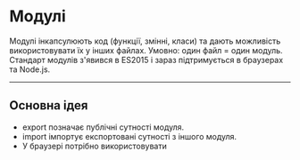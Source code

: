# Модулі

Модулі інкапсулюють код (функції, змінні, класи) та дають можливість використовувати їх у інших файлах. Умовно: один файл = один модуль. Стандарт модулів з'явився в ES2015 і зараз підтримується в браузерах та Node.js.

---

## Основна ідея

- export позначає публічні сутності модуля.
- import імпортує експортовані сутності з іншого модуля.
- У браузері потрібно використовувати <script type="module"> для модульних скриптів.

Приклад:

```js
// sayHi.js
export function sayHi(user) {
  return `Hello, ${user}!`;
}

// main.js
import { sayHi } from './sayHi.js';
console.log(sayHi('John'));
```

Заувага: модулі працюють через HTTP(s), не через file:// — для локальної розробки запускайте локальний сервер або Live Server.

---

## Ключові відмінності від класичних скриптів

- Завжди strict mode.
- Топ-рівень область видимості модуля — локальна (не глобальна).
- Код модуля виконується лише один раз — перший імпорт ініціює виконання.
- Топ-рівневе this в модулі — undefined.
- <script type="module"> за замовчуванням defer (відкладене виконання).
- Для зовнішніх модулів з іншого походження потрібні CORS-заголовки.
- Браузер не дозволяє "bare" імпорти (без шляху) без import map.

---

## import.meta

Об'єкт з мета-даними поточного модуля (у браузері містить URL): import.meta.url.

---

## Export / Import — синтаксичні варіанти

- Експорт перед оголошенням:
  export function f() {}
  export const X = 1;

- Окремий список експорту:
  function f() {}
  export { f };

- Імпорт поіменований:
  import { f, X } from './mod.js';

- Імпорт всього як об'єкт:
  import * as Mod from './mod.js';

- Псевдоніми:
  import { f as fn } from './mod.js';
  export { f as fn };

- export default — один дефолтний експорт на файл:
  export default class User {}
  import User from './user.js';

Порада: деякі команди уникають default-експортів, бо імпорт можна перейменувати довільно.

---

## Re-export (перепакування)

Можна реекспортувати з іншого модуля:

export { login } from './helpers.js';
export * from './utils.js'; // реекспортує лише іменовані експорти, не default
export { default as User } from './user.js';

Це корисно для створення "entry" файлу пакета (збірки API).

---

## Динамічний import()

import(modulePath) повертає Promise, що резолвиться в об'єкт модуля:

```js
const mod = await import('./say.js');
mod.hi();
```

- Працює і в класичних скриптах (не вимагає type="module").
- Використовується для lazy-loading та умовного завантаження.

---

## Top-level await

У модулях можна використовувати await на верхньому рівні — інші модулі, які імпортують цей модуль, чекатимуть завершення, але це не блокує паралельне завантаження інших модулів.

---

## Import maps

Import maps дозволяють перетворювати "bare" імена на конкретні URL у браузері, наприклад для локального мапінгу залежностей. Визначаються через <script type="importmap">.

---

## Завантаження не-JS ресурсів

Можна імпортувати JSON, CSS тощо з явною вказівкою типу:

import colors from './colors.json' with { type: 'json' };

---

## Кешування та однакратне виконання

Модуль виконується один раз; експорти — "живі зв'язки" (live bindings). Якщо модуль експортує об'єкт і інший модуль змінює його властивість, зміни будуть видимі в усіх імпортерах.

При циклічних імпортах будьте обережні: доступ до ще не ініціалізованих змінних викличе ReferenceError; асинхронне використання може уникнути проблем.

---

## Інтеграція з Node.js та CommonJS

- Node.js підтримує як CommonJS (require/module.exports), так і ESModules (import/export, .mjs або налаштування package.json).
- CommonJS модулі виконуються в обгортці й кешуються; require повертає module.exports.
- При роботі в Node знайте про відмінності (синхронна ініціалізація, відмінність у семантиці імпортів).

---

## Поради для практики

- Тримайте один "feature" на файл — легше читати і навігувати.
- Використовуйте іменовані експорти для ясності; default — коли модуль експортує одну головну сутність.
- Мінімізуйте циклічні залежності: винесіть спільний код у третій модуль.
- Для production використовуйте бандлери (Webpack, Vite) для оптимізації, tree-shaking, мініфікації.
- Перевіряйте локально через сервер (GitHub Pages, http-server, Live Server).

---

## Interview Questions

- Що таке ES-модуль? Чим відрізняється від скрипта без type="module"?
- Як працює import/export під капотом? Що таке live bindings?
- Чим відрізняються named exports і default export? Які плюси/мінуси?
- Що робить import() і коли його використовувати?
- Як працює кешування модулів і чому модуль виконується лише один раз?
- Що таке import.meta і навіщо це потрібно?
- Як уникати проблем з циклічними імпортами?
- Які відмінності між ESModules і CommonJS (в Node.js)?

---

## What to Answer

- Дайте коротке визначення, потім одну‑дві ключові технічні деталі і невеликий приклад.
  - Наприклад: "ES-модуль — файл із import/export; браузер викликає obj[Symbol.iterator]()…" (пояснення під конкретне питання).
- Для питання про default vs named поясніть семантику і практичні наслідки (перейменування при імпорті, читабельність, зручність для бандлерів).
- Для import() скажіть, коли це корисно (lazy-loading, умовні завантаження) і що повертає (Promise → об'єкт модуля).
- Для циклів: опишіть ризик (доступ до неініціалізованих змінних) і запропонуйте рішення (рефакторинг, винесення в окремий модуль).
- Підкресліть практичність: mention bundlers, CORS для зовнішніх модулів, що модулі працюють тільки через HTTP(s).
